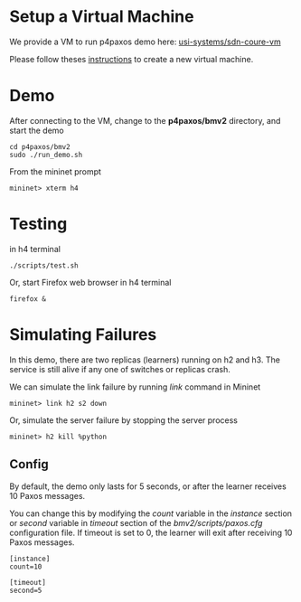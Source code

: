 # Setup a Virtual Machine

We provide a VM to run p4paxos demo here: [usi-systems/sdn-coure-vm](https://github.com/usi-systems/sdn-course-vm)

Please follow theses [instructions](https://github.com/usi-systems/sdn-course-vm/blob/master/README.md) to create a new virtual machine.


# Demo

After connecting to the VM, change to the **p4paxos/bmv2** directory, and start the demo

```
cd p4paxos/bmv2
sudo ./run_demo.sh
```

From the mininet prompt

```
mininet> xterm h4
```

# Testing
in h4 terminal
```
./scripts/test.sh
```
Or, start Firefox web browser in h4 terminal
```
firefox &
```

# Simulating Failures

In this demo, there are two replicas (learners) running on h2 and h3.
The service is still alive if any one of switches or replicas crash.

We can simulate the link failure by running *link* command in Mininet
```
mininet> link h2 s2 down
```

Or, simulate the server failure by stopping the server process
```
mininet> h2 kill %python
```

## Config

By default, the demo only lasts for 5 seconds, or after the learner receives 10 Paxos messages.

You can change this by modifying the *count* variable in the *instance* section or *second* variable in *timeout* section of the *bmv2/scripts/paxos.cfg* configuration file.
If timeout is set to 0, the learner will exit after receiving 10 Paxos messages.

```
[instance]
count=10

[timeout]
second=5
```
